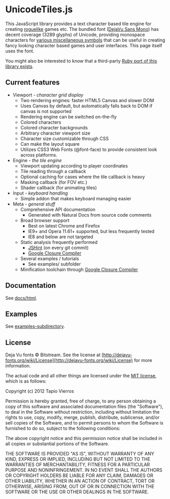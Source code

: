 UnicodeTiles.js
===============

This JavaScript library provides a text character based tile engine for creating [roguelike](http://en.wikipedia.org/wiki/Roguelike) games etc. The bundled font ([DejaVu Sans Mono](http://dejavu-fonts.org/)) has decent coverage (3289 glyphs) of Unicode, providing monospace characters for [various miscellaneous symbols](http://tapio.github.com/unicodetiles.js/examples/01-minimal.html) that can be useful in creating fancy looking character based games and user interfaces. This page itself uses the font.

You might also be interested to know that a third-party [Ruby port of this library exists](http://kmees.github.com/projects/unicodetiles.html).


Current features
----------------
* Viewport - _character grid display_
	- Two rendering engines: faster HTML5 Canvas and slower DOM
	- Uses Canvas by default, but automatically falls back to DOM if canvas is not supported
	- Rendering engine can be switched on-the-fly
	- Colored characters
	- Colored character backgrounds
	- Arbitrary character viewport size
	- Character size customizable through CSS
	- Can make the layout square
	- Utilizes CSS3 Web Fonts (@font-face) to provide consistent look across platforms.
* Engine - _the tile engine_
	- Viewport updating according to player coordinates
	- Tile reading through a callback
	- Optional caching for cases where the tile callback is heavy
	- Masking callback (for FOV etc.)
	- Shader callback (for animating tiles)
* Input - _keyboard handling_
	- Simple addon that makes keyboard managing easier
* Meta - _general stuff_
	- Comprehensive API documentation
		+ Generated with Natural Docs from source code comments
	- Broad browser support
		+ Best on latest Chrome and Firefox
		+ IE9+ and Opera 11.61+ supported, but less frequently tested
		+ IE8 and below are not targeted
	- Static analysis frequently performed
		+ [JSHint](http://www.jshint.com/) (on every git commit)
		+ [Google Closure Compiler](http://closure-compiler.appspot.com/)
	- Several examples / tutorials
		+ See examples/ subfolder
	- Minification toolchain through [Google Closure Compiler](http://closure-compiler.appspot.com/)


Documentation
-------------

See [docs/html](docs/html/).


Examples
--------

See [examples-subdirectory](examples/).


License
-------

Deja Vu fonts &copy; Bitstream. See the license at [http://dejavu-fonts.org/wiki/License](http://dejavu-fonts.org/wiki/License) for more information.

The actual code and all other things are licensed under the [MIT license](http://opensource.org/licenses/MIT), which is as follows:

Copyright (c) 2012 Tapio Vierros
	
Permission is hereby granted, free of charge, to any person obtaining a copy of this software and associated documentation files (the "Software"), to deal in the Software without restriction, including without limitation the rights to use, copy, modify, merge, publish, distribute, sublicense, and/or sell copies of the Software, and to permit persons to whom the Software is furnished to do so, subject to the following conditions:

The above copyright notice and this permission notice shall be included in all copies or substantial portions of the Software.

THE SOFTWARE IS PROVIDED "AS IS", WITHOUT WARRANTY OF ANY KIND, EXPRESS OR IMPLIED, INCLUDING BUT NOT LIMITED TO THE WARRANTIES OF MERCHANTABILITY, FITNESS FOR A PARTICULAR PURPOSE AND NONINFRINGEMENT. IN NO EVENT SHALL THE AUTHORS OR COPYRIGHT HOLDERS BE LIABLE FOR ANY CLAIM, DAMAGES OR OTHER LIABILITY, WHETHER IN AN ACTION OF CONTRACT, TORT OR OTHERWISE, ARISING FROM, OUT OF OR IN CONNECTION WITH THE SOFTWARE OR THE USE OR OTHER DEALINGS IN THE SOFTWARE.

